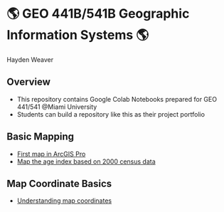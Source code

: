 # :earth_americas: GEO 441B/541B Geographic Information Systems :earth_americas:

Hayden Weaver

## Overview
- This repository contains Google Colab Notebooks prepared for GEO 441/541 @Miami University
- Students can build a repository like this as their project portfolio

## Basic Mapping

- [First map in ArcGIS Pro](https://github.com/haydenweaver/gis-project-portfolio-geo441-541b/tree/main/basic-mapping)
- [Map the age index based on 2000 census data](https://github.com/haydenweaver/gis-project-portfolio-geo441-541b/blob/main/basic-mapping/age-index-mapping.ipynb)

## Map Coordinate Basics

- [Understanding map coordinates](https://github.com/haydenweaver/gis-project-portfolio-geo441-541b/blob/main/map-coordinate-basics/understanding-coordinates.ipynb)
